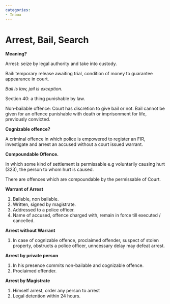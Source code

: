 ```yaml
---
categories:
- Inbox
---
```

# Arrest, Bail, Search

**Meaning?**

Arrest: seize by legal authority and take into custody.

Bail: temporary release awaiting trial, condition of money to guarantee appearance in court.

  

_Bail is law, jail is exception._

Section 40: a thing punishable by law.

  

Non-bailable offence: Court has discretion to give bail or not. Bail cannot be given for an offence punishable with death or imprisonment for life, previously convicted.

  

**Cognizable offence?**

A criminal offence in which police is empowered to register an FIR, investigate and arrest an accused without a court issued warrant.

  

**Compoundable Offence.**

In which some kind of settlement is permissable e.g voluntarily causing hurt (323), the person to whom hurt is caused.

There are offences which are compoundable by the permissable of Court.

  

**Warrant of Arrest**

1. Bailable, non bailable.
2. Written, signed by magistrate.
3. Addressed to a police officer.
4. Name of accused, offence charged with, remain in force till executed / cancelled.

  

**Arrest without Warrant**

1. In case of cognizable offence, proclaimed offender, suspect of stolen property, obstructs a police officer, unncessary delay may defeat arrest.

  

**Arrest by private person**

1. In his presence commits non-bailable and cognizable offence.
2. Proclaimed offender.

  

**Arrest by Magistrate**

1. Himself arrest, order any person to arrest
2. Legal detention within 24 hours.